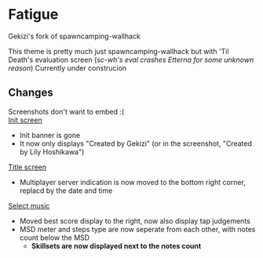 # Fatigue
Gekizi's fork of spawncamping-wallhack

This theme is pretty much just spawncamping-wallhack but with 'Til Death's evaluation screen (*sc-wh's eval crashes Etterna for some unknown reason*)
Currently under construcion

## Changes
Screenshots don't want to embed :( <br>
[Init screen](https://media.discordapp.net/attachments/1075751088692666398/1089250298901582015/2023-03-26_010734.jpg?width=768&height=431)
* Init banner is gone
* It now only displays "Created by Gekizi" (or in the screenshot, "Created by Lily Hoshikawa")

[Title screen](https://media.discordapp.net/attachments/1075751088692666398/1089250298628939897/2023-03-26_005115.jpg?width=768&height=431)
* Multiplayer server indication is now moved to the bottom right corner, replacd by the date and time

[Select music](https://media.discordapp.net/attachments/1075751088692666398/1089250296993161308/2023-03-26_004105.jpg?width=768&height=431)
* Moved best score display to the right, now also display tap judgements
* MSD meter and steps type are now seperate from each other, with notes count below the MSD
  * **Skillsets are now displayed next to the notes count**
